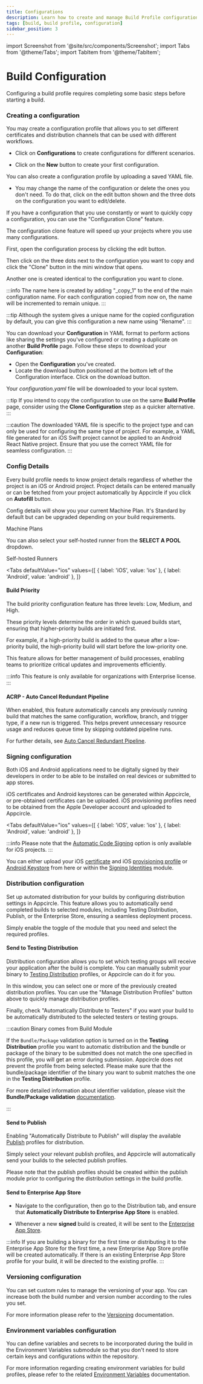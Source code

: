 ```yaml
---
title: Configurations
description: Learn how to create and manage Build Profile configurations on Appcircle
tags: [build, build profile, configuration]
sidebar_position: 3
---
```


import Screenshot from '@site/src/components/Screenshot';
import Tabs from '@theme/Tabs';
import TabItem from '@theme/TabItem';

# Build Configuration

Configuring a build profile requires completing some basic steps before starting a build.

### Creating a configuration

You may create a configuration profile that allows you to set different certificates and distribution channels that can be used with different workflows.

- Click on **Configurations** to create configurations for different scenarios.

<Screenshot url='https://cdn.appcircle.io/docs/assets/BE5278-config1.png' alt="Build Config Creation"/>

- Click on the **New** button to create your first configuration.

<Screenshot url='https://cdn.appcircle.io/docs/assets/BE5278-config2.png' alt="Build Config New" />

You can also create a configuration profile by uploading a saved YAML file.

- You may change the name of the configuration or delete the ones you don't need. To do that, click on the edit button shown and the three dots on the configuration you want to edit/delete.

<Screenshot url='https://cdn.appcircle.io/docs/assets/BE5278-config5.png' alt="Build config edit" />

If you have a configuration that you use constantly or want to quickly copy a configuration, you can use the "Configuration Clone" feature.

The configuration clone feature will speed up your projects where you use many configurations.

First, open the configuration process by clicking the edit button.

<Screenshot url='https://cdn.appcircle.io/docs/assets/BE5278-config5.png' alt="Build config edit" />

Then click on the three dots next to the configuration you want to copy and click the "Clone" button in the mini window that opens.

<Screenshot url='https://cdn.appcircle.io/docs/assets/BE5278-config3.png' alt="build config clone" />

Another one is created identical to the configuration you want to clone.

<Screenshot url='https://cdn.appcircle.io/docs/assets/BE5278-config4.png' alt="created build config clone" />

:::info
The name here is created by adding "\_copy_1" to the end of the main configuration name. For each configuration copied from now on, the name will be incremented to remain unique.
:::

:::tip
Although the system gives a unique name for the copied configuration by default, you can give this configuration a new name using "Rename".
:::

You can download your **Configuration** in YAML format to perform actions like sharing the settings you've configured or creating a duplicate on another **Build Profile** page. Follow these steps to download your **Configuration**:

- Open the **Configuration** you've created.
- Locate the download button positioned at the bottom left of the Configuration interface. Click on the download button.

<Screenshot url='https://cdn.appcircle.io/docs/assets/7131-5.png' alt="Download Configuration" />

Your _configuration.yaml_ file will be downloaded to your local system.

:::tip
If you intend to copy the configuration to use on the same **Build Profile** page, consider using the **Clone Configuration** step as a quicker alternative.
:::

:::caution
The downloaded YAML file is specific to the project type and can only be used for configuring the same type of project. For example, a YAML file generated for an iOS Swift project cannot be applied to an Android React Native project. Ensure that you use the correct YAML file for seamless configuration.
:::

### Config Details

Every build profile needs to know project details regardless of whether the project is an iOS or Android project. Project details can be entered manually or can be fetched from your project automatically by Appcircle if you click on **Autofill** button.

Config details will show you your current Machine Plan. It's Standard by default but can be upgraded depending on your build requirements.

<ContentRef url="/infrastructure/machine-plans">
  Machine Plans
</ContentRef>

You can also select your self-hosted runner from the **SELECT A POOL** dropdown.

<ContentRef url="/self-hosted-appcircle/self-hosted-runner">
  Self-hosted Runners
</ContentRef>

<Tabs
defaultValue="ios"
values={[
{ label: 'iOS', value: 'ios' },
{ label: 'Android', value: 'android' },
]}
>
  <TabItem value="ios">
<Screenshot url='https://cdn.appcircle.io/docs/assets/7131-2.png' alt="Pool Selection" />
  </TabItem>
  <TabItem value="android">
<Screenshot url='https://cdn.appcircle.io/docs/assets/BE5278-androidconfig.png' />
  </TabItem>
</Tabs>

#### Build Priority

The build priority configuration feature has three levels: Low, Medium, and High.

These priority levels determine the order in which queued builds start, ensuring that higher-priority builds are initiated first.

For example, if a high-priority build is added to the queue after a low-priority build, the high-priority build will start before the low-priority one.

This feature allows for better management of build processes, enabling teams to prioritize critical updates and improvements efficiently.

<Screenshot url='https://cdn.appcircle.io/docs/assets/7131-6.png' alt="Build Priority" />

:::info
This feature is only available for organizations with Enterprise license.
:::

#### ACRP - Auto Cancel Redundant Pipeline

When enabled, this feature automatically cancels any previously running build that matches the same configuration, workflow, branch, and trigger type, if a new run is triggered.
This helps prevent unnecessary resource usage and reduces queue time by skipping outdated pipeline runs.

For further details, see [Auto Cancel Redundant Pipeline](/build/build-process-management/build-manually-or-with-triggers).

### Signing configuration

Both iOS and Android applications need to be digitally signed by their developers in order to be able to be installed on real devices or submitted to app stores.

iOS certificates and Android keystores can be generated within Appcircle, or pre-obtained certificates can be uploaded. iOS provisioning profiles need to be obtained from the Apple Developer account and uploaded to Appcircle.

<Tabs
defaultValue="ios"
values={[
{ label: 'iOS', value: 'ios' },
{ label: 'Android', value: 'android' },
]}
>
  <TabItem value="ios">
<Screenshot url='https://cdn.appcircle.io/docs/assets/build-profile-ios-signing-configuration.png' />
  </TabItem>
  <TabItem value="android">
<Screenshot url='https://cdn.appcircle.io/docs/assets/BE5278-androidsign.png' />
  </TabItem>
</Tabs>

:::info
Please note that the [Automatic Code Signing](/signing-identities/apple-profiles#automatic-signing) option is only available for iOS projects.
:::

You can either upload your iOS [certificate](/signing-identities/apple-certificates) and iOS [provisioning profile](/signing-identities/apple-profiles) or [Android Keystore](/signing-identities/android-keystores) from here or within the [Signing Identities](/signing-identities) module.

### Distribution configuration

Set up automated distribution for your builds by configuring distribution settings in Appcircle. This feature allows you to automatically send completed builds to selected modules, including Testing Distribution, Publish, or the Enterprise Store, ensuring a seamless deployment process.

Simply enable the toggle of the module that you need and select the required profiles.

#### Send to Testing Distribution

Distribution configuration allows you to set which testing groups will receive your application after the build is complete. You can manually submit your binary to [Testing Distribution](/testing-distribution) profiles, or Appcircle can do it for you.

In this window, you can select one or more of the previously created distribution profiles. You can use the "Manage Distribution Profiles" button above to quickly manage distribution profiles.

Finally, check "Automatically Distribute to Testers" if you want your build to be automatically distributed to the selected testers or testing groups.

:::caution Binary comes from Build Module

If the `Bundle/Package` validation option is turned on in the **Testing Distribution** profile you want to automatic distribution and the bundle or package of the binary to be submitted does not match the one specified in this profile, you will get an error during submission. Appcircle does not prevent the profile from being selected. Please make sure that the bundle/package identifier of the binary you want to submit matches the one in the **Testing Distribution** profile.

For more detailed information about identifier validation, please visit the **Bundle/Package validation** [documentation](/testing-distribution/create-or-select-a-distribution-profile#bundlepackage-identifier-validation).

:::

<Screenshot url='https://cdn.appcircle.io/docs/assets/multiple-dist-build-1.png' />

#### Send to Publish

Enabling "Automatically Distribute to Publish" will display the available [Publish](/publish-module) profiles for distribution.

<Screenshot url='https://cdn.appcircle.io/docs/assets/BE5278-publish.png' />

Simply select your relevant publish profiles, and Appcircle will automatically send your builds to the selected publish profiles.

Please note that the publish profiles should be created within the publish module prior to configuring the distribution settings in the build profile.

#### Send to Enterprise App Store

- Navigate to the configuration, then go to the Distribution tab, and ensure that **Automatically Distribute to Enterprise App Store** is enabled.

<Screenshot url='https://cdn.appcircle.io/docs/assets/BE-4225-build.png' />

- Whenever a new **signed** build is created, it will be sent to the [Enterprise App Store](/enterprise-app-store).

:::info
If you are building a binary for the first time or distributing it to the Enterprise App Store for the first time, a new Enterprise App Store profile will be created automatically. If there is an existing Enterprise App Store profile for your build, it will be directed to the existing profile.
:::

### Versioning configuration

You can set custom rules to manage the versioning of your app. You can increase both the build number and version number according to the rules you set.

<Screenshot url='https://cdn.appcircle.io/docs/assets/build-configuration-versioning.png' />

For more information please refer to the [Versioning](/versioning) documentation.

### Environment variables configuration

You can define variables and secrets to be incorporated during the build in the Environment Variables submodule so that you don't need to store certain keys and configurations within the repository.

<Screenshot url='https://cdn.appcircle.io/docs/assets/build-configuration-env-variables.png' />

For more information regarding creating environment variables for build profiles, please refer to the related [Environment Variables](/build/build-environment-variables) documentation.